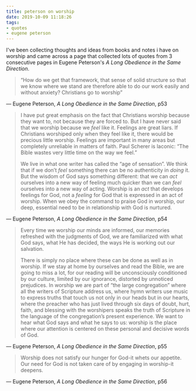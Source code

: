 ```yaml
---
title: peterson on worship
date: 2019-10-09 11:18:26
tags:
- quotes
- eugene peterson
---
```

I've been collecting thoughts and ideas from books and notes i have on worship and came across a page that collected lots of quotes from 3 consecutive pages in Eugene Peterson's  _A Long Obedience in the Same Direction_.

> “How do we get that framework, that sense of solid structure so that we know where we stand are therefore able to do our work easily and without anxiety? Christians go to worship”

— Eugene Peterson, _A Long Obedience in the Same Direction_, p53

> I have put great emphasis on the fact that Christians worship because they want to, not because they are forced to. But I have never said that we worship because we _feel_ like it. Feelings are great liars. If Christians worshiped only when they feel like it, there would be precious little worship. Feelings are important in many areas but completely unreliable in matters of faith. Paul Scherer is laconic: “The Bible wastes very little time on the way we feel.”
>
> We live in what one writer has called the “age of sensation”. We think that if we don’t _feel_ something there can be no authenticity in _doing_ it. But the wisdom of God says something different: that we can _act_ ourselves into a new way of feeling much quicker than we can _feel_ ourselves into a new way of acting. Worship is an _act_ that develops feelings for God, not a _feeling_ for God that is expressed in an act of worship. When we obey the command to praise God in worship, our deep, essential need to be in relationship with God is nurtured.

— Eugene Peterson, _A Long Obedience in the Same Direction_, p54

> Every time we worship our minds are informed, our memories refreshed with the judgments of God, we are familiarized with what God says, what He has decided, the ways He is working out our salvation.
> 
> There is simply no place where these can be done as well as in worship. If we stay at home by ourselves and read the Bible, we are going to miss a lot, for our reading will be unconsciously conditioned by our culture, limited by our ignorance, distorted by unnoticed prejudices. In worship we are part of “the large congregation” where all the writers of Scripture address us, where hymn writers use music to express truths that touch us not only in our heads but in our hearts, where the preacher who has just lived through six days of doubt, hurt, faith, and blessing with the worshipers speaks the truth of Scripture in the language of the congregation’s present experience. We want to hear what God says and what he says to us: worship is the place where our attention is centered on these personal and decisive words of God.

— Eugene Peterson, _A Long Obedience in the Same Direction_, p55

> Worship does not satisfy our hunger for God-it whets our appetite. Our need for God is not taken care of by engaging in worship-it deepens.

— Eugene Peterson, _A Long Obedience in the Same Direction_, p56



